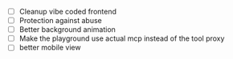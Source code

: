 - [ ] Cleanup vibe coded frontend
- [ ] Protection against abuse
- [ ] Better background animation
- [ ] Make the playground use actual mcp instead of the tool proxy
- [ ] better mobile view
